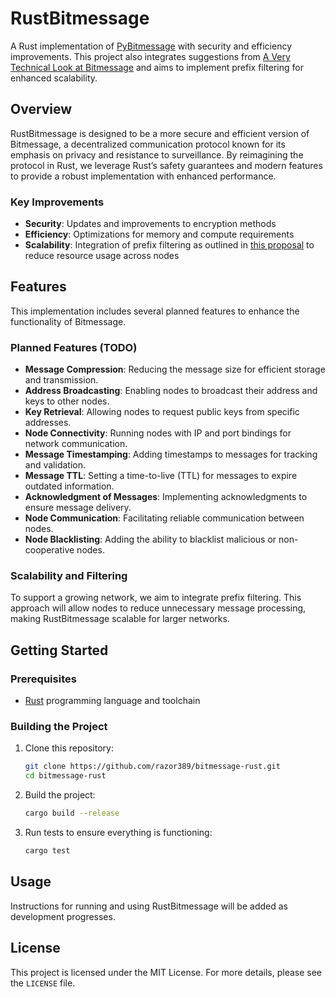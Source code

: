 # RustBitmessage

A Rust implementation of [PyBitmessage](https://github.com/Bitmessage/PyBitmessage) with security and efficiency improvements. This project also integrates suggestions from [A Very Technical Look at Bitmessage](https://zolagonano.github.io/blog/posts/a-very-technical-look-at-bitmessage) and aims to implement prefix filtering for enhanced scalability.

## Overview

RustBitmessage is designed to be a more secure and efficient version of Bitmessage, a decentralized communication protocol known for its emphasis on privacy and resistance to surveillance. By reimagining the protocol in Rust, we leverage Rust’s safety guarantees and modern features to provide a robust implementation with enhanced performance.

### Key Improvements

- **Security**: Updates and improvements to encryption methods
- **Efficiency**: Optimizations for memory and compute requirements
- **Scalability**: Integration of prefix filtering as outlined in [this proposal](https://wiki.bitmessage.org/index.php/Scalability_through_Prefix_Filtering) to reduce resource usage across nodes

## Features

This implementation includes several planned features to enhance the functionality of Bitmessage. 

### Planned Features (TODO)

- **Message Compression**: Reducing the message size for efficient storage and transmission.
- **Address Broadcasting**: Enabling nodes to broadcast their address and keys to other nodes.
- **Key Retrieval**: Allowing nodes to request public keys from specific addresses.
- **Node Connectivity**: Running nodes with IP and port bindings for network communication.
- **Message Timestamping**: Adding timestamps to messages for tracking and validation.
- **Message TTL**: Setting a time-to-live (TTL) for messages to expire outdated information.
- **Acknowledgment of Messages**: Implementing acknowledgments to ensure message delivery.
- **Node Communication**: Facilitating reliable communication between nodes.
- **Node Blacklisting**: Adding the ability to blacklist malicious or non-cooperative nodes.

### Scalability and Filtering

To support a growing network, we aim to integrate prefix filtering. This approach will allow nodes to reduce unnecessary message processing, making RustBitmessage scalable for larger networks.

## Getting Started

### Prerequisites

- [Rust](https://www.rust-lang.org/) programming language and toolchain

### Building the Project

1. Clone this repository:
   ```bash
   git clone https://github.com/razor389/bitmessage-rust.git
   cd bitmessage-rust
   ```

2. Build the project:
   ```bash
   cargo build --release
   ```

3. Run tests to ensure everything is functioning:
   ```bash
   cargo test
   ```

## Usage

Instructions for running and using RustBitmessage will be added as development progresses.

## License

This project is licensed under the MIT License. For more details, please see the `LICENSE` file.

